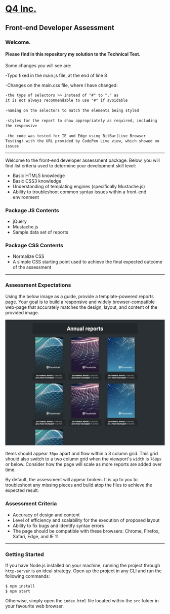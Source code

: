 # [Q4 Inc.](https://q4inc.com/)

## Front-end Developer Assessment

### Welcome.

#### Please find in this repository my solution to the Technical Test.

Some changes you will see are:

-Typo fixed in the main.js file, at the end of line 8

-Changes on the main.css file, where I have changed:
    
    -the type of selectors >> instead of "#" to "." as 
    it is not always recommendable to use "#" if avoidable

    -naming on the selectors to match the elements being styled

    -styles for the report to show appropriately as required, including the responsive

    -the code was tested for IE and Edge using BitBar(Live Browser Testing) with the URL provided by CodePen Live view, which showed no issues

----

Welcome to the front-end developer assessment package.
Below, you will find list criteria used to determine your development skill level:

- Basic HTML5 knowledge
- Basic CSS3 knowledge
- Understanding of templating engines (specifically Mustache.js)
- Ability to troubleshoot common syntax issues within a front-end environment

### Package JS Contents

- jQuery
- Mustache.js
- Sample data set of reports

### Package CSS Contents

- Normalize CSS
- A simple CSS starting point used to achieve the final expected outcome of the assessment


----

### Assessment Expectations

Using the below image as a guide, provide a template-powered reports page.
Your goal is to build a responsive and widely browser-compatible web-page
that accurately matches the design, layout, and content of the provided image.

![Assessment Preview](./src/images/preview.png)

Items should appear `30px` apart and flow within a 3 column grid. This grid
should also switch to a two column grid when the viewport's `width` is `768px`
or below. Consider how the page will scale as more reports are added over time.

By default, the assessment will appear broken.
It is up to you to troubleshoot any missing pieces and build atop the files
to achieve the expected result.

### Assessment Criteria

- Accuracy of design and content
- Level of efficiency and scalability for the execution of proposed layout
- Ability to fix bugs and identify syntax errors
- The page should be compatible with these browsers: Chrome, Firefox, Safari, Edge, and IE 11

---

### Getting Started

If you have Node.js installed on your machine, running the
project through `http-server` is an ideal strategy. Open up the project
in any CLI and run the following commands:

```
$ npm install
$ npm start
```

Otherwise, simply open the `index.html` file located within the `src` folder
in your favourite web browser.
